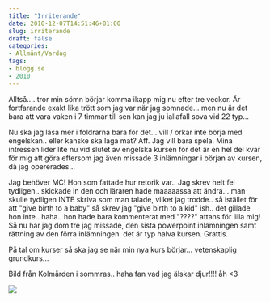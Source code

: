 ```yaml
---
title: "Irriterande"
date: 2010-12-07T14:51:46+01:00
slug: irriterande
draft: false
categories:
- Allmänt/Vardag
tags:
- blogg.se
- 2010
---
```

Alltså.... tror min sömn börjar komma ikapp mig nu efter tre veckor. Är fortfarande exakt lika trött som jag var när jag somnade... men nu är det bara att vara vaken i 7 timmar till sen kan jag ju iallafall sova vid 22 typ...  
  
Nu ska jag läsa mer i foldrarna bara för det... vill / orkar inte börja med engelskan.. eller kanske ska laga mat? Aff. Jag vill bara spela. Mina intressen lider lite nu vid slutet av engelska kursen för det är en hel del kvar för mig att göra eftersom jag även missade 3 inlämningar i början av kursen, då jag opererades...  
  
  
Jag behöver MC! Hon som fattade hur retorik var.. Jag skrev helt fel tydligen.. skickade in den och läraren hade maaaaassa att ändra... man skulle tydligen INTE skriva som man talade, vilket jag trodde.. så istället för att "give birth to a baby" så skrev jag "give birth to a kid" ish.. det gillade hon inte.. haha.. hon hade bara kommenterat med "????" attans för lilla mig! Så nu har jag dom tre jag missade, den sista powerpoint inlämningen samt rättning av den förra inlämningen. det är typ halva kursen. Grattis.  
  
På tal om kurser så ska jag se när min nya kurs börjar... vetenskaplig grundkurs...  
  
  
Bild från Kolmården i sommras.. haha fan vad jag älskar djur!!!! åh <3  
  
![](/assets/images/blogg.se/dsc05728_120582825.jpg)